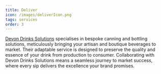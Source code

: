 ```yaml
---
title: Deliver
icon: /images/deliverIcon.png
tags: services
order: 3
---
```


<a href="https://www.devondrinks.co.uk">Devon Drinks Solutions</a> specialises in bespoke canning and bottling solutions, meticulously bringing your artisan and boutique beverages to market. Their adaptable service is designed to preserve the quality and essence of your drink from production to consumer. Collaborating with Devon Drinks Solutions means a seamless journey to market success, where every sip delivers the excellence your brand promises.
